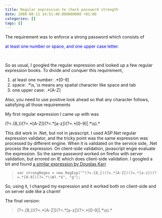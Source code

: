 ```yaml
---
title: Regular expression to check password strength
date: 2008-08-11 14:51:40.000000000 +01:00
categories: []
tags: []
---
```

<p>The requirement was to enforce a strong password which consists of </p>
<p><font color="#0000ff">at least one number or space, and one upper case letter.</font></p>
<p>&#160;</p>
<p>So as usual, I googled the regular expression and looked up a few regular expression books. To divide and conquer this requirement, </p>
<ol>
<li>at least one number: .*[0-9]</li>
<li>space: .*\s, \s means any spatial character like space and tab</li>
<li>one upper case: .*[A-Z]</li>
</ol>
<p>Also, you need to use positive look ahead so that any character follows, satisfying all those requirements</p>
<p>My first regular expression I came up with was </p>
<p>(?=.{8,})(?=.*[A-Z])(?=.*[a-z])(?=.*[0-9]|.*\s).*</p>
<p>This did work in .Net, but not in javascript. I used ASP.Net regular expression validator, and the tricky point was the same expression was processed by different engine. When it is validated on the service side, .Net process the expression. On client-side validation, javascript engie evaluate the expression. So the same password worked on firefox with server validation, but errored on IE which does client-side validation. I googled a bit and found <a href="http://www.marketingtechblog.com/2007/08/27/javascript-password-strength/">a similar expression by Douglas Karr</a>&#160;</p>
<blockquote><p><code>var strongRegex = new RegExp(&quot;^(?=.{8,})(?=.*[A-Z])(?=.*[a-z])(?=.*[0-9])(?=.*\\W).*$&quot;, &quot;g&quot;);</code></p>
</blockquote>
<p>So, using it, I changed my expression and it worked both on client-side and on server side like a charm!</p>
<p>The final version: </p>
<blockquote><p>(?=.{8,})(?=.*[A-Z])(?=.*[a-z])(?=.*[0-9]|.*\s).*</p>
</blockquote>
